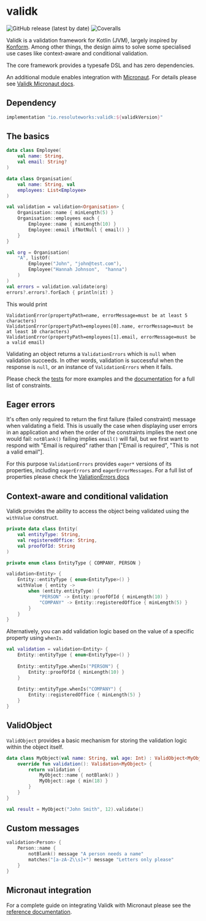 # validk
![GitHub release (latest by date)](https://img.shields.io/github/v/release/cosmin-marginean/validk)
![Coveralls](https://img.shields.io/coverallsCoverage/github/cosmin-marginean/validk)

Validk is a validation framework for Kotlin (JVM), largely inspired by [Konform](https://github.com/konform-kt/konform). Among other things,
the design aims to solve some specialised use cases like context-aware and conditional validation.

The core framework provides a typesafe DSL and has zero dependencies.

An additional module enables integration with [Micronaut](https://micronaut.io/). For details please see [Validk Micronaut docs](https://github.com/cosmin-marginean/validk/wiki/Integrate-Validk-with-Micronaut).

## Dependency
```groovy
implementation "io.resoluteworks:validk:${validkVersion}"
```

## The basics

```kotlin
data class Employee(
    val name: String,
    val email: String?
)

data class Organisation(
    val name: String, val
    employees: List<Employee>
)

val validation = validation<Organisation> {
    Organisation::name { minLength(5) }
    Organisation::employees each {
        Employee::name { minLength(10) }
        Employee::email ifNotNull { email() }
    }
}

val org = Organisation(
    "A", listOf(
        Employee("John", "john@test.com"),
        Employee("Hannah Johnson",  "hanna")
    )
)
val errors = validation.validate(org)
errors?.errors?.forEach { println(it) }
```

This would print
```text
ValidationError(propertyPath=name, errorMessage=must be at least 5 characters)
ValidationError(propertyPath=employees[0].name, errorMessage=must be at least 10 characters)
ValidationError(propertyPath=employees[1].email, errorMessage=must be a valid email)
```

Validating an object returns a `ValidationErrors` which is `null` when validation succeeds.
In other words, validation is successful when the response is `null`, or an instance of `ValidationErrors` when it fails.   

Please check the [tests](https://github.com/cosmin-marginean/validk/tree/main/validk/src/test/kotlin/io/validk) for more examples and the [documentation](https://cosmin-marginean.github.io/validk/dokka/validk/validk/io.validk/index.html) for a full list of constraints.

## Eager errors
It's often only required to return the first failure (failed constraint) message when validating a field. This is usually the case when displaying user errors in an application and when the order of the constraints implies the next one would fail: `notBlank()` failing implies `email()` will fail, but we first want to respond with "Email is required" rather than ["Email is required", "This is not a valid email"].

For this purpose `ValidationErrors` provides `eager*` versions of its properties, including `eagerErrors` and `eagerErrorMessages`. For a full list of properties please check the [ValiationErrors docs](https://cosmin-marginean.github.io/validk/dokka/validk/validk/io.validk/-validation-errors/index.html)

## Context-aware and conditional validation
Validk provides the ability to access the object being validated using the `withValue` construct.
```kotlin
private data class Entity(
    val entityType: String,
    val registeredOffice: String,
    val proofOfId: String
)

private enum class EntityType { COMPANY, PERSON }

validation<Entity> {
    Entity::entityType { enum<EntityType>() }
    withValue { entity ->
        when (entity.entityType) {
            "PERSON" -> Entity::proofOfId { minLength(10) }
            "COMPANY" -> Entity::registeredOffice { minLength(5) }
        }
    }
}
```

Alternatively, you can add validation logic based on the value of a specific property using `whenIs`.
```kotlin
val validation = validation<Entity> {
    Entity::entityType { enum<EntityType>() }
    
    Entity::entityType.whenIs("PERSON") {
        Entity::proofOfId { minLength(10) }
    }
    
    Entity::entityType.whenIs("COMPANY") {
        Entity::registeredOffice { minLength(5) }
    }
}
```

## ValidObject
`ValidObject` provides a basic mechanism for storing the validation logic within the object itself.
```kotlin
data class MyObject(val name: String, val age: Int) : ValidObject<MyObject> {
    override fun validation(): Validation<MyObject> {
        return validation {
            MyObject::name { notBlank() }
            MyObject::age { min(18) }
        }
    }
}

val result = MyObject("John Smith", 12).validate()
```

## Custom messages
```kotlin
validation<Person> {
    Person::name {
        notBlank() message "A person needs a name"
        matches("[a-zA-Z\\s]+") message "Letters only please"
    }
}
```

## Micronaut integration
For a complete guide on integrating Validk with Micronaut please see the [reference documentation](https://github.com/cosmin-marginean/validk/wiki/Integrate-Validk-with-Micronaut).
